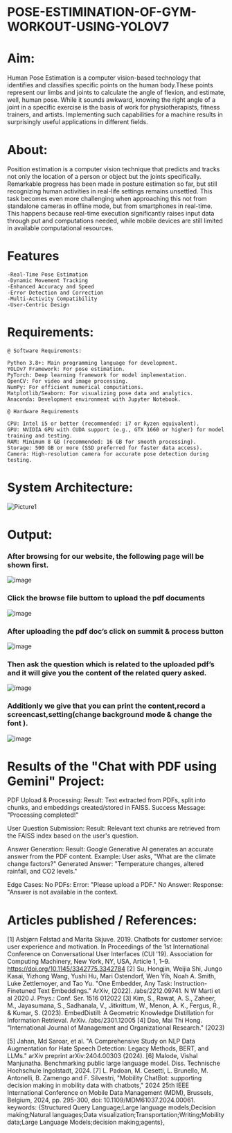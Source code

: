 # POSE-ESTIMINATION-OF-GYM-WORKOUT-USING-YOLOV7

# Aim:
Human Pose Estimation is a computer vision-based technology that identifies and classifies specific points on the human body.These points represent our limbs and joints to calculate the angle of flexion, and estimate, well, human pose. While it sounds awkward, knowing the right angle of a joint in a specific exercise is the basis of work for physiotherapists, fitness trainers, and artists. Implementing such capabilities for a machine results in surprisingly useful applications in different fields.
# About:
Position estimation is a computer vision technique that predicts and tracks not only the location of a person or object but the joints specifically. Remarkable progress has been made in posture estimation
so far, but still recognizing human activities in real-life settings remains unsettled. This task becomes even more challenging when approaching this not from standalone cameras in offline mode, but from 
smartphones in real-time. This happens because real-time execution significantly raises input data through put and computations needed, while mobile devices are still limited in available computational
resources.
# Features
```
-Real-Time Pose Estimation
-Dynamic Movement Tracking
-Enhanced Accuracy and Speed
-Error Detection and Correction
-Multi-Activity Compatibility
-User-Centric Design
```
# Requirements:
```
@ Software Requirements:

Python 3.8+: Main programming language for development.
YOLOv7 Framework: For pose estimation.
PyTorch: Deep learning framework for model implementation.
OpenCV: For video and image processing.
NumPy: For efficient numerical computations.
Matplotlib/Seaborn: For visualizing pose data and analytics.
Anaconda: Development environment with Jupyter Notebook.

@ Hardware Requirements

CPU: Intel i5 or better (recommended: i7 or Ryzen equivalent).
GPU: NVIDIA GPU with CUDA support (e.g., GTX 1660 or higher) for model training and testing.
RAM: Minimum 8 GB (recommended: 16 GB for smooth processing).
Storage: 500 GB or more (SSD preferred for faster data access).
Camera: High-resolution camera for accurate pose detection during testing.
```
# System Architecture:
![Picture1](https://github.com/user-attachments/assets/c7188f51-3a1a-4512-836e-0698d0260bf1)
# Output:
### After browsing for our website, the following page will be shown first. 
![image](https://github.com/user-attachments/assets/7c288e5f-1784-42c4-ade8-ecd702717239)

### Click the browse file buttom to upload the pdf documents
![image](https://github.com/user-attachments/assets/a2d48321-6658-4746-9e49-3006689d5045)

### After uploading the pdf doc’s click on summit & process button
![image](https://github.com/user-attachments/assets/3a7236a4-62f3-41ff-ade4-a4fc99911cae)

### Then ask the question which is related to the uploaded pdf’s and it will give you the content of the related query asked.
![image](https://github.com/user-attachments/assets/580c1710-2d54-4f89-9caa-6c6f1a425ac1)

### Additionly we give that you can print the content,record a screencast,setting(change background mode & change the font ).  
![image](https://github.com/user-attachments/assets/40020dc2-d9ca-47af-988b-4ed81fc96b0d)

# Results of the "Chat with PDF using Gemini" Project:

PDF Upload & Processing:
Result: Text extracted from PDFs, split into chunks, and embeddings created/stored in FAISS.
Success Message: "Processing completed!"

User Question Submission:
Result: Relevant text chunks are retrieved from the FAISS index based on the user's question.

Answer Generation:
Result: Google Generative AI generates an accurate answer from the PDF content.
Example: User asks, "What are the climate change factors?"
Generated Answer: "Temperature changes, altered rainfall, and CO2 levels."

Edge Cases:
No PDFs: Error: "Please upload a PDF."
No Answer: Response: "Answer is not available in the context.

# Articles published / References:
[1] Asbjørn Følstad and Marita Skjuve. 2019. Chatbots for customer service: user experience and motivation. In Proceedings of the 1st International Conference on Conversational User Interfaces (CUI '19). Association for Computing Machinery, New York, NY, USA, Article 1, 1–9. https://doi.org/10.1145/3342775.3342784
[2] Su, Hongjin, Weijia Shi, Jungo Kasai, Yizhong Wang, Yushi Hu, Mari Ostendorf, Wen Yih, Noah A. Smith, Luke Zettlemoyer, and Tao Yu. "One Embedder, Any Task: Instruction-Finetuned Text Embeddings." ArXiv, (2022). /abs/2212.09741. N W Marti et al 2020 J. Phys.: Conf. Ser. 1516 012022
[3] Kim, S., Rawat, A. S., Zaheer, M., Jayasumana, S., Sadhanala, V., Jitkrittum, W., Menon, A. K., Fergus, R., & Kumar, S. (2023). EmbedDistill: A Geometric Knowledge Distillation for Information Retrieval. ArXiv. /abs/2301.12005 
[4] Dao, Mai Thi Hong. "International Journal of Management and Organizational Research." (2023)

[5] Jahan, Md Saroar, et al. "A Comprehensive Study on NLP Data Augmentation for Hate Speech Detection: Legacy Methods, BERT, and LLMs." arXiv preprint arXiv:2404.00303 (2024).
[6] Malode, Vishal Manjunatha. Benchmarking public large language model. Diss. Technische Hochschule Ingolstadt, 2024.
[7] L. Padoan, M. Cesetti, L. Brunello, M. Antonelli, B. Zamengo and F. Silvestri, "Mobility ChatBot: supporting decision making in mobility data with chatbots," 2024 25th IEEE International Conference on Mobile Data Management (MDM), Brussels, Belgium, 2024, pp. 295-300, doi: 10.1109/MDM61037.2024.00061. keywords: {Structured Query Language;Large language models;Decision making;Natural languages;Data visualization;Transportation;Writing;Mobility data;Large Language Models;decision making;agents},


















